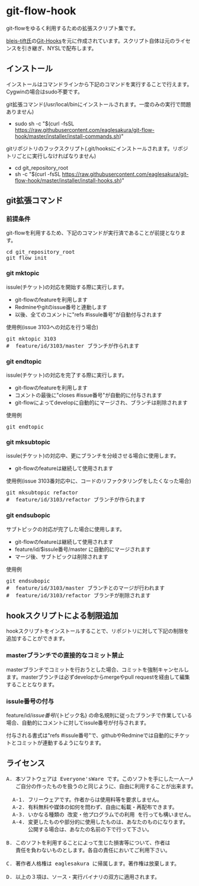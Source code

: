 # git-flow-hook

git-flowをゆるく利用するための拡張スクリプト集です。

[bleis-tift氏](https://github.com/bleis-tift)の[Git-Hooks](https://github.com/bleis-tift/Git-Hooks)を元に作成されています。スクリプト自体は元のライセンスを引き継ぎ、NYSLで配布します。

## インストール

インストールはコマンドラインから下記のコマンドを実行することで行えます。
Cygwinの場合はsudo不要です。

git拡張コマンド(/usr/local/binにインストールされます。一度のみの実行で問題ありません)
 * sudo sh -c "$(curl -fsSL https://raw.githubusercontent.com/eaglesakura/git-flow-hook/master/installer/install-commands.sh)"

gitリポジトリのフックスクリプト(.git/hooksにインストールされます。リポジトリごとに実行しなければなりません)
 * cd git_repository_root
 * sh -c "$(curl -fsSL  https://raw.githubusercontent.com/eaglesakura/git-flow-hook/master/installer/install-hooks.sh)"

## git拡張コマンド

### 前提条件

git-flowを利用するため、下記のコマンドが実行済であることが前提となります。

<pre>
cd git_repository_root
git flow init
</pre>

### git mktopic

issule(チケット)の対応を開始する際に実行します。

 * git-flowのfeatureを利用します
 * Redmineやgitのissue番号と連動します
 * 以後、全てのコメントに"refs #issule番号"が自動付与されます

使用例(issue 3103への対応を行う場合)
<pre>
git mktopic 3103
#  feature/id/3103/master ブランチが作られます
</pre>

### git endtopic

issule(チケット)の対応を完了する際に実行します。

 * git-flowのfeatureを利用します
 * コメントの最後に"closes #issue番号"が自動的に付与されます
 * git-flowによってdevelopに自動的にマージされ、ブランチは削除されます

使用例
<pre>
git endtopic
</pre>

### git mksubtopic

issule(チケット)の対応中、更にブランチを分岐させる場合に使用します。

 * git-flowのfeatureは継続して使用されます

使用例(issue 3103番対応中に、コードのリファクタリングをしたくなった場合)
<pre>
git mksubtopic refactor
#  feature/id/3103/refactor ブランチが作られます
</pre>

### git endsubopic

サブトピックの対応が完了した場合に使用します。

 * git-flowのfeatureは継続して使用されます
 * feature/id/$issule番号/master に自動的にマージされます
 * マージ後、サブトピックは削除されます

使用例
<pre>
git endsubopic
#  feature/id/3103/master ブランチとのマージが行われます
#  feature/id/3103/refactor ブランチが削除されます
</pre>

## hookスクリプトによる制限追加

hookスクリプトをインストールすることで、リポジトリに対して下記の制限を追加することができます。

### masterブランチでの直接的なコミット禁止

 masterブランチでコミットを行おうとした場合、コミットを強制キャンセルします。masterブランチは必ずdevelopからmergeやpull requestを経由して編集することとなります。

### issule番号の付与

 feature/id/${issue番号}/${トピック名} の命名規則に従ったブランチで作業している場合、自動的にコメントに対してissule番号が付与されます。

 付与される書式は"refs #issule番号"で、githubやRedmineでは自動的にチケットとコミットが連動するようになります。

## ライセンス

<pre>
A. 本ソフトウェアは Everyone'sWare です。このソフトを手にした一人一人が、
   ご自分の作ったものを扱うのと同じように、自由に利用することが出来ます。

  A-1. フリーウェアです。作者からは使用料等を要求しません。
  A-2. 有料無料や媒体の如何を問わず、自由に転載・再配布できます。
  A-3. いかなる種類の 改変・他プログラムでの利用 を行っても構いません。
  A-4. 変更したものや部分的に使用したものは、あなたのものになります。
       公開する場合は、あなたの名前の下で行って下さい。

B. このソフトを利用することによって生じた損害等について、作者は
   責任を負わないものとします。各自の責任においてご利用下さい。

C. 著作者人格権は eaglesakura に帰属します。著作権は放棄します。

D. 以上の３項は、ソース・実行バイナリの双方に適用されます。
</pre>
